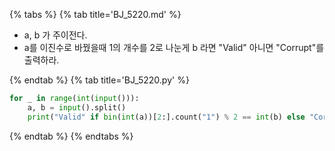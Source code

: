 {% tabs %}
{% tab title='BJ_5220.md' %}

* a, b 가 주이전다.
* a를 이진수로 바꿨을때 1의 개수를 2로 나눈게 b 라면 "Valid" 아니면 "Corrupt"를 출력하라.

{% endtab %}
{% tab title='BJ_5220.py' %}

```py
for _ in range(int(input())):
    a, b = input().split()
    print("Valid" if bin(int(a))[2:].count("1") % 2 == int(b) else "Corrupt")
```

{% endtab %}
{% endtabs %}
